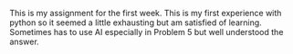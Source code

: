 This is my assignment for the first week. This is my first experience with python so it seemed a little exhausting but am satisfied of learning. Sometimes has to use AI especially in Problem 5 but well understood the answer.
